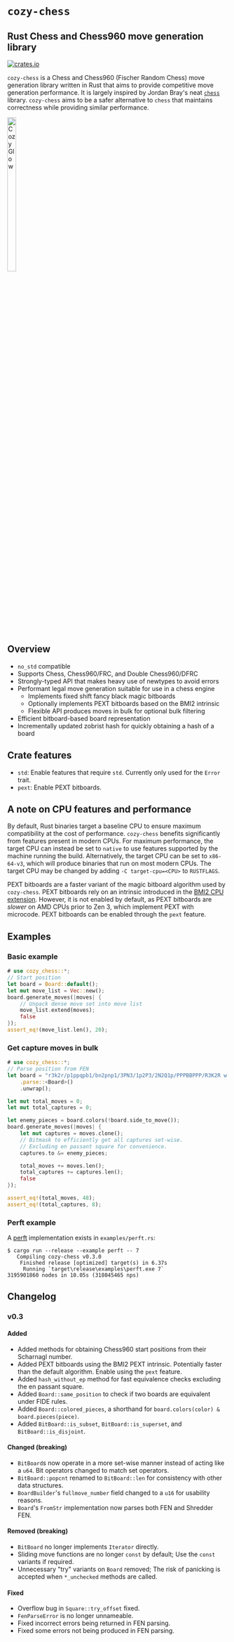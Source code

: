 # `cozy-chess`

## Rust Chess and Chess960 move generation library
[![crates.io](https://img.shields.io/crates/v/cozy-chess.svg)](https://crates.io/crates/cozy-chess)

`cozy-chess` is a Chess and Chess960 (Fischer Random Chess) move generation library written in Rust that aims to provide competitive move generation performance. It is largely inspired by Jordan Bray's neat [`chess`](https://github.com/jordanbray/chess) library. `cozy-chess` aims to be a safer alternative to `chess` that maintains correctness while providing similar performance.

<img src="https://static.manebooru.art/img/view/2020/10/8/1827770.jpg" alt="Cozy Glow" width=20% height=30%>

## Overview
- `no_std` compatible
- Supports Chess, Chess960/FRC, and Double Chess960/DFRC
- Strongly-typed API that makes heavy use of newtypes to avoid errors
- Performant legal move generation suitable for use in a chess engine
    - Implements fixed shift fancy black magic bitboards
    - Optionally implements PEXT bitboards based on the BMI2 intrinsic
    - Flexible API produces moves in bulk for optional bulk filtering
- Efficient bitboard-based board representation
- Incrementally updated zobrist hash for quickly obtaining a hash of a board

## Crate features
- `std`: Enable features that require `std`. Currently only used for the `Error` trait.
- `pext`: Enable PEXT bitboards.

## A note on CPU features and performance
By default, Rust binaries target a baseline CPU to ensure maximum compatibility at the cost of performance. `cozy-chess` benefits significantly from features present in modern CPUs. For maximum performance, the target CPU can instead be set to `native` to use features supported by the machine running the build. Alternatively, the target CPU can be set to `x86-64-v3`, which will produce binaries that run on most modern CPUs. The target CPU may be changed by adding `-C target-cpu=<CPU>` to `RUSTFLAGS`.

PEXT bitboards are a faster variant of the magic bitboard algorithm used by `cozy-chess`. PEXT bitboards rely on an intrinsic introduced in the [BMI2 CPU extension](https://en.wikipedia.org/wiki/X86_Bit_manipulation_instruction_set). However, it is not enabled by default, as PEXT bitboards are *slower* on AMD CPUs prior to Zen 3, which implement PEXT with microcode. PEXT bitboards can be enabled through the `pext` feature. 

## Examples
### Basic example
```rust
# use cozy_chess::*;
// Start position
let board = Board::default();
let mut move_list = Vec::new();
board.generate_moves(|moves| {
    // Unpack dense move set into move list
    move_list.extend(moves);
    false
});
assert_eq!(move_list.len(), 20);
```

### Get capture moves in bulk
```rust
# use cozy_chess::*;
// Parse position from FEN
let board = "r3k2r/p1ppqpb1/bn2pnp1/3PN3/1p2P3/2N2Q1p/PPPBBPPP/R3K2R w KQkq - 0 1"
    .parse::<Board>()
    .unwrap();

let mut total_moves = 0;
let mut total_captures = 0;

let enemy_pieces = board.colors(!board.side_to_move());
board.generate_moves(|moves| {
    let mut captures = moves.clone();
    // Bitmask to efficiently get all captures set-wise.
    // Excluding en passant square for convenience.
    captures.to &= enemy_pieces;

    total_moves += moves.len();
    total_captures += captures.len();
    false
});

assert_eq!(total_moves, 48);
assert_eq!(total_captures, 8);
```

### Perft example
A [perft](https://www.chessprogramming.org/Perft) implementation exists in `examples/perft.rs`:
```text
$ cargo run --release --example perft -- 7
   Compiling cozy-chess v0.3.0
    Finished release [optimized] target(s) in 6.37s
     Running `target\release\examples\perft.exe 7`
3195901860 nodes in 10.05s (318045465 nps)
```

## Changelog
### v0.3
#### Added
- Added methods for obtaining Chess960 start positions from their Scharnagl number.
- Added PEXT bitboards using the BMI2 PEXT intrinsic. Potentially faster than the default algorithm. Enable using the `pext` feature. 
- Added `hash_without_ep` method for fast equivalence checks excluding the en passant square.
- Added `Board::same_position` to check if two boards are equivalent under FIDE rules.
- Added `Board::colored_pieces`, a shorthand for `board.colors(color) & board.pieces(piece)`.
- Added `BitBoard::is_subset`, `BitBoard::is_superset`, and `BitBoard::is_disjoint`.

#### Changed (**breaking**)
- `BitBoard`s now operate in a more set-wise manner instead of acting like a `u64`. Bit operators changed to match set operators.
- `BitBoard::popcnt` renamed to `BitBoard::len` for consistency with other data structures.
- `BoardBuilder`'s `fullmove_number` field changed to a `u16` for usability reasons.
- `Board`'s `FromStr` implementation now parses both FEN and Shredder FEN.

#### Removed (**breaking**)
- `BitBoard` no longer implements `Iterator` directly.
- Sliding move functions are no longer `const` by default; Use the `const` variants if required.
- Unnecessary "try" variants on `Board` removed; The risk of panicking is accepted when `*_unchecked` methods are called.

#### Fixed
- Overflow bug in `Square::try_offset` fixed.
- `FenParseError` is no longer unnameable.
- Fixed incorrect errors being returned in FEN parsing.
- Fixed some errors not being produced in FEN parsing.
